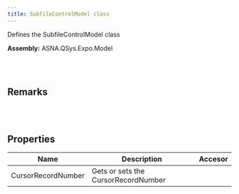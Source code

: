 ```yaml
---
title: SubfileControlModel class
---
```


Defines the SubfileControlModel class

**Assembly:** ASNA.QSys.Expo.Model

<br>
<br>

## Remarks

<br>
<br>

## Properties

| Name | Description | Accesor
| --- | --- | ---
| CursorRecordNumber | Gets or sets the CursorRecordNumber | 

<br>
<br>

